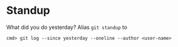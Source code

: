 # Standup
What did you do yesterday? Alias `git standup` to

    cmd> git log --since yesterday --oneline --author <user-name>
